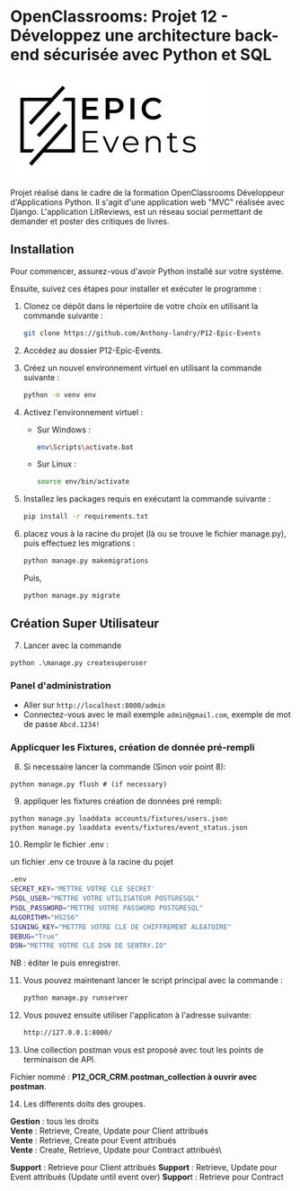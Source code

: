 # OpenClassrooms: Projet 12 - Développez une architecture back-end sécurisée avec Python et SQL

![projet 12 Développez une architecture back-end sécurisée avec Python et SQL](.readme/Landry_anthony_P12_Epic_Event_openclassrooms_developpeur_application_python.png)

Projet réalisé dans le cadre de la formation OpenClassrooms Développeur d'Applications Python.
Il s'agit d'une application web "MVC" réalisée avec Django.
L'application LitReviews, est un réseau social permettant de demander et poster des critiques de livres.

## Installation

Pour commencer, assurez-vous d'avoir Python installé sur votre système.

Ensuite, suivez ces étapes pour installer et exécuter le programme :

1. Clonez ce dépôt dans le répertoire de votre choix en utilisant la commande suivante :
    
    ```bash
    git clone https://github.com/Anthony-landry/P12-Epic-Events
    ```
    
2. Accédez au dossier P12-Epic-Events.
    
3. Créez un nouvel environnement virtuel en utilisant la commande suivante :
    
    ```bash
    python -m venv env
    ```
    
4. Activez l'environnement virtuel :
    
    * Sur Windows :
        
        ```bash
        env\Scripts\activate.bat
        ```
        
    * Sur Linux :
        
        ```bash
        source env/bin/activate
        ```
        
5. Installez les packages requis en exécutant la commande suivante :
    
    ```bash
    pip install -r requirements.txt
    ```
    
6. placez vous à la racine du projet (là ou se trouve le fichier manage.py), puis effectuez les migrations :
    
    ```bash
    python manage.py makemigrations
    ```

    Puis,

    ```bash
    python manage.py migrate
    ```
## Création Super Utilisateur 

7. Lancer avec la commande 
```terminal
python .\manage.py createsuperuser
```
    
### Panel d'administration

- Aller sur `http://localhost:8000/admin`
- Connectez-vous avec le mail exemple `admin@gmail.com`, exemple de mot de passe `Abcd.1234!`

### Applicquer les Fixtures, création de donnée pré-rempli

8. Si necessaire lancer la commande (Sinon voir point 8): 

```terminal
python manage.py flush # (if necessary)
```

9. appliquer les fixtures création de données pré rempli: 
    
```terminal
python manage.py loaddata accounts/fixtures/users.json
python manage.py loaddata events/fixtures/event_status.json
```

10. Remplir le fichier .env :
    
un fichier .env ce trouve à la racine du pojet 


```bash
.env
SECRET_KEY='METTRE VOTRE CLE SECRET'
PSQL_USER="METTRE VOTRE UTILISATEUR POSTGRESQL"
PSQL_PASSWORD="METTRE VOTRE PASSWORD POSTGRESQL"
ALGORITHM="HS256"
SIGNING_KEY="METTRE VOTRE CLE DE CHIFFREMENT ALEATOIRE"
DEBUG="True"
DSN="METTRE VOTRE CLE DSN DE SENTRY.IO"
```
NB : éditer le puis enregistrer.

11. Vous pouvez maintenant lancer le script principal avec la commande :
    
    ```bash
    python manage.py runserver
    ```

12. Vous pouvez ensuite utiliser l'applicaton à l'adresse suivante:
    
    ```bash
    http://127.0.0.1:8000/
    ```

13. Une collection postman vous est proposé avec tout les points de terminaison de API.

Fichier nommé : **P12_OCR_CRM.postman_collection à ouvrir avec postman**.

14. Les differents doits des groupes.

**Gestion** : tous les droits\
**Vente** : Retrieve, Create, Update pour Client attribués\
**Vente** : Retrieve, Create pour Event attribués\
**Vente** : Create, Retrieve, Update pour Contract attribués\

**Support** : Retrieve pour Client  attribués
**Support** : Retrieve, Update pour Event attribués (Update until event over)
**Suppor**t : Retrieve pour Contract 
